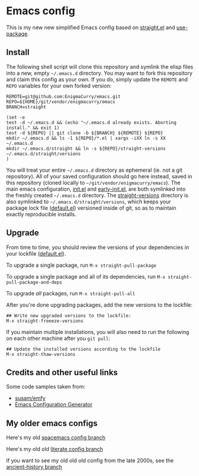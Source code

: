 # Emacs config

This is my new new simplified Emacs config based on
[straight.el](https://github.com/raxod502/straight.el) and
[use-package](https://github.com/jwiegley/use-package).

## Install

The following shell script will clone this repository and symlink the
elisp files into a new, empty `~/.emacs.d` directory. You may want to
fork this repository and claim this config as your own. If you do,
simply update the `REMOTE` and `REPO` variables for your own forked
version:

```
REMOTE=git@github.com:EnigmaCurry/emacs.git
REPO=${HOME}/git/vendor/enigmacurry/emacs
BRANCH=straight

(set -e
test -d ~/.emacs.d && (echo "~/.emacs.d already exists. Aborting install." && exit 1)
test -d ${REPO} || git clone -b ${BRANCH} ${REMOTE} ${REPO}
mkdir ~/.emacs.d && ls -1 ${REPO}/*.el | xargs -iXX ln -s XX ~/.emacs.d
mkdir ~/.emacs.d/straight && ln -s ${REPO}/straight-versions ~/.emacs.d/straight/versions
)
```

You will treat your entire `~/.emacs.d` directory as ephemeral (ie.
not a git repository). All of your saved configuration should go here
instead, saved in this repository (cloned locally to
`~/git/vendor/enigmacurry/emacs`). The main emacs configuration,
[init.el](init.el) and [early-init.el](early-init.el), are both
symlinked into the freshly created `~/.emacs.d` directory. The
[straight-versions](straight-versions) directory is also symlinked to
`~/.emacs.d/straight/versions`, which keeps your package lock file
([default.el](straight-versions/default.el)) versioned inside of git,
so as to maintain exactly reproducible installs.

## Upgrade

From time to time, you should review the versions of your dependencies
in your lockfile ([default.el](straight-versions/default.el)).

To upgrade a single package, run `M-x straight-pull-package`

To upgrade a single package and all of its dependencies, run `M-x
straight-pull-package-and-deps`

To upgrade *all* packages, run `M-x straight-pull-all`

After you're done upgrading packages, add the new versions to the
lockfile:

```
## Write new upgraded versions to the lockfile:
M-x straight-freeeze-versions
```

If you maintain multiple installations, you will also need to run the
following on each other machine after you `git pull`:

```
## Update the installed versions according to the lockfile
M-x straight-thaw-versions
```

## Credits and other useful links

Some code samples taken from:

 * [susam/emfy](https://github.com/susam/emfy)
 * [Emacs Configuration Generator](https://emacs.amodernist.com)

## My older emacs configs

Here's my old [spacemacs config
branch](https://github.com/EnigmaCurry/emacs/tree/spacemacs)

Here's my old old [literate config
branch](https://github.com/EnigmaCurry/emacs/blob/literate/config.org)

If you want to see my old old old config from the late 2000s, see the
[ancient-history
branch](https://github.com/EnigmaCurry/emacs/tree/ancient-history)
